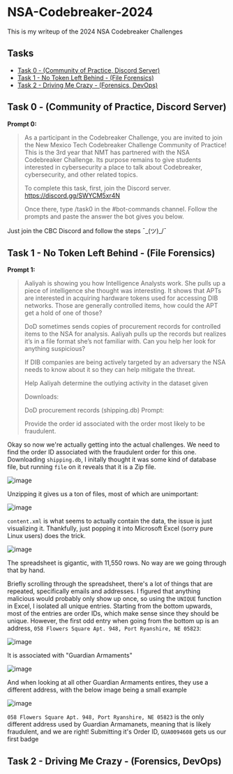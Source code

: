# NSA-Codebreaker-2024

This is my writeup of the 2024 NSA Codebreaker Challenges

## Tasks
- [Task 0 - (Community of Practice, Discord Server)](#task-0---community-of-practice-discord-server)
- [Task 1 - No Token Left Behind - (File Forensics)](#task-1---no-token-left-behind---file-forensics)
- [Task 2 - Driving Me Crazy - (Forensics, DevOps)](#task-2---driving-me-crazy---forensics-devops)

## Task 0 - (Community of Practice, Discord Server)

**Prompt 0:**


>As a participant in the Codebreaker Challenge, you are invited to join the New Mexico Tech Codebreaker Challenge Community of Practice!
>This is the 3rd year that NMT has partnered with the NSA Codebreaker Challenge. Its purpose remains to give students interested in cybersecurity
>a place to talk about Codebreaker, cybersecurity, and other related topics.
>
>To complete this task, first, join the Discord server. https://discord.gg/SWYCM5xr4N
>
>Once there, type /task0 in the #bot-commands channel. Follow the prompts and paste the answer the bot gives you below.


Just join the CBC Discord and follow the steps ¯\_(ツ)_/¯

## Task 1 - No Token Left Behind - (File Forensics)

**Prompt 1:**


>Aaliyah is showing you how Intelligence Analysts work. She pulls up a piece of intelligence she thought was interesting. It
>shows that APTs are interested in acquiring hardware tokens used for accessing DIB networks. Those are generally controlled items,
>how could the APT get a hold of one of those?
>
>DoD sometimes sends copies of procurement records for controlled items to the NSA for analysis. Aaliyah pulls up the records but realizes
>it’s in a file format she’s not familiar with. Can you help her look for anything suspicious?
>
>If DIB companies are being actively targeted by an adversary the NSA needs to know about it so they can help mitigate the threat.
>
>Help Aaliyah determine the outlying activity in the dataset given
>
>Downloads:
>
>DoD procurement records (shipping.db)
>Prompt:
>
>Provide the order id associated with the order most likely to be fraudulent.


Okay so now we're actually getting into the actual challenges. We need to find the order ID associated with the fraudulent order for this one. Downloading `shipping.db`, I initally thought it was some kind of database file, but running `file` on it reveals that it is a Zip file. 

![image](https://github.com/user-attachments/assets/92c33ad0-5226-4ad3-b326-d2a3c8a5f2ee)

Unzipping it gives us a ton of files, most of which are unimportant:

![image](https://github.com/user-attachments/assets/f48b6011-a501-4c99-ba98-f0c7d3433bf2)

`content.xml` is what seems to actually contain the data, the issue is just visualizing it. Thankfully, just popping it into Microsoft Excel (sorry pure Linux users) does the trick. 

![image](https://github.com/user-attachments/assets/92056065-5819-4621-8ec0-9ffdd73d5789)

The spreadsheet is gigantic, with 11,550 rows. No way are we going through that by hand. 

Briefly scrolling through the spreadsheet, there's a lot of things that are repeated, specifically emails and addresses. I figured that anything malicious would probably only show up once, so using the `UNIQUE` function in Excel, I isolated all unique entries. Starting from the bottom upwards, most of the entries are order IDs, which make sense since they should be unique. However, the first odd entry when going from the bottom up is an address, `058 Flowers Square Apt. 948, Port Ryanshire, NE 05823`:

![image](https://github.com/user-attachments/assets/b8bee599-c93d-4f70-be84-7218605ff687)

It is associated with "Guardian Armaments"

![image](https://github.com/user-attachments/assets/2442407c-9849-4689-ab67-105890b04f90)

And when looking at all other Guardian Armaments entires, they use a different address, with the below image being a small example

![image](https://github.com/user-attachments/assets/990e3852-c2f4-46b4-9e61-09f629b7b70f)

`058 Flowers Square Apt. 948, Port Ryanshire, NE 05823` is the only different address used by Guardian Armamanets, meaning that is likely fraudulent, and we are right! Submitting it's Order ID, `GUA0094608` gets us our first badge

## Task 2 - Driving Me Crazy - (Forensics, DevOps)





